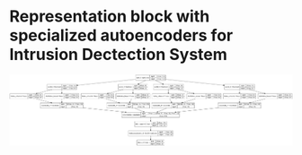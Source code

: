 # Representation block with specialized autoencoders for Intrusion Dectection System

![](model.png)
